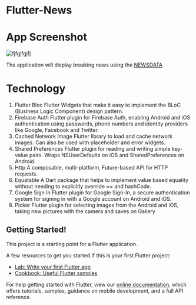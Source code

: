 # Flutter-News
# App Screenshot
![fjfgjfgjfj](https://user-images.githubusercontent.com/67923348/172371173-7883bad4-3bd6-4c75-9ee8-6c936a512dc9.jpg)

The application will display breaking news using the [NEWSDATA](https://newsdata.io/)

# Technology
1. Flutter Bloc 
      Flutter Widgets that make it easy to implement the BLoC (Business Logic Component) design pattern.
3. Firebase Auth 
  Flutter plugin for Firebase Auth, enabling Android and iOS authentication using passwords, phone numbers and identity providers like Google, Facebook and Twitter.
3. Cached Network Image
  Flutter library to load and cache network images. Can also be used with placeholder and error widgets.
4. Shared Preferences
  Flutter plugin for reading and writing simple key-value pairs. Wraps NSUserDefaults on iOS and SharedPreferences on Android.
5. Http
  A composable, multi-platform, Future-based API for HTTP requests.
6. Equatable
  A Dart package that helps to implement value based equality without needing to explicitly override == and hashCode.
7. Google Sign In
  Flutter plugin for Google Sign-In, a secure authentication system for signing in with a Google account on Android and iOS.
8. Picker 
  Flutter plugin for selecting images from the Android and iOS, taking new pictures with the camera and saves on Gallery

## Getting Started!

This project is a starting point for a Flutter application.

A few resources to get you started if this is your first Flutter project:

- [Lab: Write your first Flutter app](https://flutter.dev/docs/get-started/codelab)
- [Cookbook: Useful Flutter samples](https://flutter.dev/docs/cookbook)

For help getting started with Flutter, view our
[online documentation](https://flutter.dev/docs), which offers tutorials,
samples, guidance on mobile development, and a full API reference.
